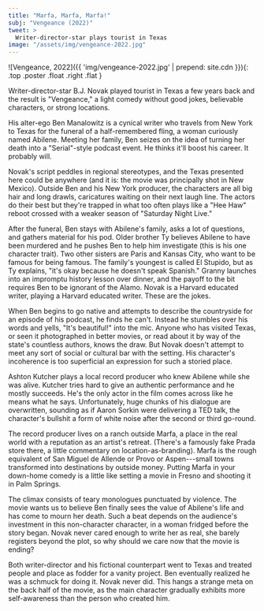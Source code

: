 ```yaml
---
title: "Marfa, Marfa, Marfa!"
subj: "Vengeance (2022)"
tweet: >
  Writer-director-star plays tourist in Texas
image: "/assets/img/vengeance-2022.jpg"
---
```


![Vengeance, 2022]({{ 'img/vengeance-2022.jpg' | prepend: site.cdn }}){: .top .poster .float .right .flat }

Writer-director-star B.J. Novak played tourist in Texas a few years back and the result is "Vengeance," a light comedy without good jokes, believable characters, or strong locations. 

His alter-ego Ben Manalowitz is a cynical writer who travels from New York to Texas for the funeral of a half-remembered fling, a woman curiously named Abilene. Meeting her family, Ben seizes on the idea of turning her death into a "Serial"-style podcast event. He thinks it'll boost his career. It probably will.

Novak's script peddles in regional stereotypes, and the Texas presented here could be anywhere (and it is: the movie was principally shot in New Mexico). Outside Ben and his New York producer, the characters are all big hair and long drawls, caricatures waiting on their next laugh line. The actors do their best but they're trapped in what too often plays like a "Hee Haw" reboot crossed with a weaker season of "Saturday Night Live." 

After the funeral, Ben stays with Abilene's family, asks a lot of questions, and gathers material for his pod. Older brother Ty believes Abilene to have been murdered and he pushes Ben to help him investigate (this is his one character trait). Two other sisters are Paris and Kansas City, who want to be famous for being famous. The family's youngest is called El Stupido, but as Ty explains, "it's okay because he doesn't speak Spanish." Granny launches into an impromptu history lesson over dinner, and the payoff to the bit requires Ben to be ignorant of the Alamo. Novak is a Harvard educated writer, playing a Harvard educated writer. These are the jokes.

When Ben begins to go native and attempts to describe the countryside for an episode of his podcast, he finds he can't. Instead he stumbles over his words and yells, "It's beautiful!" into the mic. Anyone who has visited Texas, or seen it photographed in better movies, or read about it by way of the state's countless authors, knows the draw. But Novak doesn't attempt to meet any sort of social or cultural bar with the setting. His character's incoherence is too superficial an expression for such a storied place.

Ashton Kutcher plays a local record producer who knew Abilene while she was alive. Kutcher tries hard to give an authentic performance and he mostly succeeds. He's the only actor in the film comes across like he means what he says. Unfortunately, huge chunks of his dialogue are overwritten, sounding as if Aaron Sorkin were delivering a TED talk, the character's bullshit a form of white noise after the second or third go-round.

The record producer lives on a ranch outside Marfa, a place in the real world with a reputation as an artist's retreat. (There's a famously fake Prada store there, a little commentary on location-as-branding). Marfa is the rough equivalent of San Miguel de Allende or Provo or Aspen---small towns transformed into destinations by outside money. Putting Marfa in your down-home comedy is a little like setting a movie in Fresno and shooting it in Palm Springs.

The climax consists of teary monologues punctuated by violence. The movie wants us to believe Ben finally sees the value of Abilene's life and has come to mourn her death. Such a beat depends on the audience's investment in this non-character character, in a woman fridged before the story began. Novak never cared enough to write her as real, she barely registers beyond the plot, so why should we care now that the movie is ending?

Both writer-director and his fictional counterpart went to Texas and treated people and place as fodder for a vanity project. Ben eventually realized he was a schmuck for doing it. Novak never did. This hangs a strange meta on the back half of the movie, as the main character gradually exhibits more self-awareness than the person who created him.